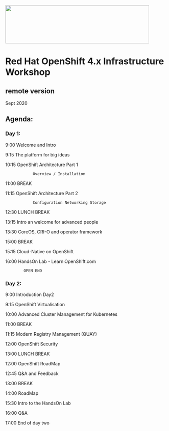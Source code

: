 <img src="https://github.com/alfbach/OCP_Arch/blob/master/logo.png" width="450" height="120">


# Red Hat OpenShift 4.x Infrastructure Workshop
## remote version

Sept 2020

## Agenda:


### Day 1:

9:00		Welcome and Intro

9:15		The platform for big ideas

10:15   OpenShift Architecture Part 1

				Overview / Installation

11:00		BREAK

11:15		OpenShift Architecture Part 2

				Configuration Networking Storage

12:30		LUNCH BREAK

13:15		Intro an welcome for advanced people

13:30		CoreOS, CRI-O and operator framework

15:00		BREAK

15:15		Cloud-Native on OpenShift

16:00		HandsOn Lab - Learn.OpenShift.com  

	    	OPEN END


### Day 2:

9:00		Introduction Day2

9:15		OpenShift Virtualisation

10:00		Advanced Cluster Management for Kubernetes

11:00		BREAK

11:15		Modern Registry Management (QUAY)				

12:00		OpenShift Security

13:00		LUNCH BREAK

12:00		OpenShift RoadMap			

12:45		Q&A and Feedback

13:00		BREAK

14:00		RoadMap

15:30   Intro to the HandsOn Lab

16:00		Q&A

17:00		End of day two
